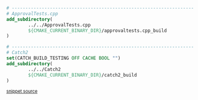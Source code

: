 

```cmake
# -------------------------------------------------------------------
# ApprovalTests.cpp
add_subdirectory(
        ../../ApprovalTests.cpp
        ${CMAKE_CURRENT_BINARY_DIR}/approvaltests.cpp_build
)

# -------------------------------------------------------------------
# Catch2
set(CATCH_BUILD_TESTING OFF CACHE BOOL "")
add_subdirectory(
        ../../Catch2
        ${CMAKE_CURRENT_BINARY_DIR}/catch2_build
)
```
<sup><a href='https://github.com/claremacrae/ApprovalTests.cpp.CMakeSamples/blob/master/./add_subdirectory_approvaltests_catch2/dependencies/CMakeLists.txt' title='File snippet was copied from'>snippet source</a></sup>

